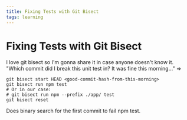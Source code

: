```yaml
---
title: Fixing Tests with Git Bisect
tags: learning
---
```

# Fixing Tests with Git Bisect

I love git bisect so I'm gonna share it in case anyone doesn't know it. "Which commit did I break this unit test in? It was fine this morning..." =>

```
git bisect start HEAD <good-commit-hash-from-this-morning>
git bisect run npm test
# Or in our case:
# git bisect run npm --prefix ./app/ test
git bisect reset
```

Does binary search for the first commit to fail npm test.
